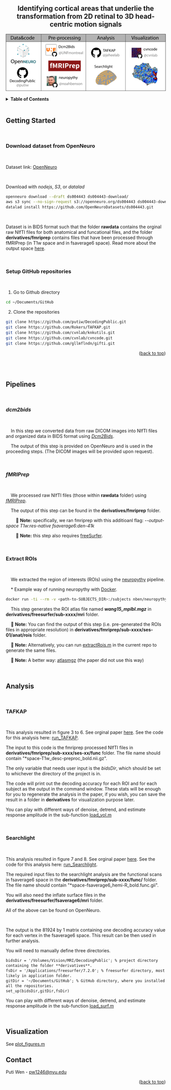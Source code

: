 <a name="readme-top"></a>

<br />
<div align="center">

<h2 align="center">Identifying cortical areas that underlie the transformation from 2D retinal to 3D head-centric motion signals</h2>

  <p align="center">
  
  [![Screen][screenshot]](https://github.com/putiw/DecodingPublic/blob/main/helper_functions/chart.png)
  
  
  </p>
</div>

<!-- TABLE OF CONTENTS -->
<details>
  <summary><strong>Table of Contents</strong></summary>
  <ol>
    <li>
      <a href="#getting-started">Getting Started</a>
      <ul>
        <li><a href="#download-dataset-from-openneuro">Download dataset from OpenNeuro</a></li>
        <li><a href="#setup-github-repositories">Setup GitHub repositories</a></li>
      </ul>
    </li>     
    <li>
      <a href="#pipelines">Pipelines</a>
      <ul>
        <li><a href="#dcm2bids">dcm2bids</a></li>
        <li><a href="#fmriprep">fMRIPrep</a></li>
        <li><a href="#extract-rois">Extract ROIs</a></li>
      </ul>
    </li>
    <li>
      <a href="#analysis">Analysis</a>
      <ul>
        <li><a href="#tafkap">TAFKAP</a></li>
        <li><a href="#searchlight">Searchlight</a></li>
      </ul>
    </li>
    <li>
      <a href="#visualization">Visualization</a>
    </li>
  </ol>
</details>

<br />       


<!-- GETTING STARTED -->
## Getting Started

<br />  


### Download dataset from OpenNeuro

<br />  

Dataset link: [OpenNeuro](https://openneuro.org/datasets/ds004443/download)

<br />   

Download with *nodejs*, *S3*, or *datalad*
```sh
openneuro download --draft ds004443 ds004443-download/
aws s3 sync --no-sign-request s3://openneuro.org/ds004443 ds004443-download/
datalad install https://github.com/OpenNeuroDatasets/ds004443.git
```

<br />   

Dataset is in BIDS format such that the folder **rawdata** contains the orginal raw NIfTI files for both anatomical and funcational files, and the folder **derivatives/fmriprep** contains files that have been processed through fMRIPrep (in T1w space and in fsaverage6 space). Read more about the output space [here](https://fmriprep.org/en/stable/spaces.html).
 
<br />  
 
### Setup GitHub repositories

<br />  

1. Go to Github directory
  ```sh
  cd ~/Documents/GitHub 
  ```
2. Clone the repositories
  ```sh
  git clone https://github.com/putiw/DecodingPublic.git
  git clone https://github.com/Rokers/TAFKAP.git
  git clone https://github.com/cvnlab/knkutils.git
  git clone https://github.com/cvnlab/cvncode.git
  git clone https://github.com/gllmflndn/gifti.git
  ``` 

<p align="right">(<a href="#readme-top">back to top</a>)</p>
<br />       
<!-- Pipline -->


<br />   


## Pipelines

<br />   


### *dcm2bids*

<br />   


&nbsp;&nbsp;&nbsp;&nbsp;In this step we converted data from raw DICOM images into NIfTI files and organized data in BIDS format using [*Dcm2Bids*](https://unfmontreal.github.io/Dcm2Bids/). 

&nbsp;&nbsp;&nbsp;&nbsp;The output of this step is provided on OpenNeuro and is used in the proceeding steps. (The DICOM images will be provided upon request).

<br />   

### *fMRIPrep*

<br />   

&nbsp;&nbsp;&nbsp;&nbsp;We processed raw NIfTI files (those within **rawdata** folder) using [*fMRIPrep*](https://fmriprep.org/en/stable/installation.html).

&nbsp;&nbsp;&nbsp;&nbsp;The output of this step can be found in the **derivatives/fmriprep** folder. 

&nbsp;&nbsp;&nbsp;&nbsp;&nbsp;&nbsp;&nbsp;&nbsp;:memo: **Note:** specifically, we ran fmriprep with this additioanl flag: *--output-space T1w:res-native fsaverage6:den-41k*

&nbsp;&nbsp;&nbsp;&nbsp;&nbsp;&nbsp;&nbsp;&nbsp;:memo: **Note:** this step also requires [freeSurfer](https://surfer.nmr.mgh.harvard.edu/fswiki/rel7downloads).

<br />   

### Extract ROIs

<br />   


&nbsp;&nbsp;&nbsp;&nbsp;We extracted the region of interests (ROIs) using the [neuropythy](https://github.com/noahbenson/neuropythy) pipeline. 

&nbsp;&nbsp;&nbsp;&nbsp;* Example way of running neuropythy with [Docker](https://docs.docker.com/engine/install/).

```sh
docker run -ti --rm -v <path-to-SUBJECTS_DIR>:/subjects nben/neuropythy atlas --verbose <subject-ID> --volume-export
```

&nbsp;&nbsp;&nbsp;&nbsp;This step generates the ROI atlas file named ***wang15_mplbl.mgz*** in **derivatives/freesurfer/sub-xxxx/mri** folder.

&nbsp;&nbsp;&nbsp;&nbsp;:memo: **Note:** You can find the output of this step (i.e. pre-generated the ROIs files in appropriate resolution) in **derivatives/fmriprep/sub-xxxx/ses-01/anat/rois** folder. 

&nbsp;&nbsp;&nbsp;&nbsp;:memo: **Note:** Alternatively, you can run [extractRois.m](https://github.com/putiw/DecodingPublic/blob/master/extractRois.m) in the current repo to generate the same files.

&nbsp;&nbsp;&nbsp;&nbsp;:memo: **Note:** A better way: [atlasmgz](https://github.com/WinawerLab/atlasmgz) (the paper did not use this way)

<br />   

## Analysis

<br />   

### TAFKAP

<br />   

This analysis resulted in figure 3 to 6. 
See orginal paper [here](https://www.biorxiv.org/content/10.1101/2021.03.04.433946v1).
See the code for this analysis here: [run_TAFKAP](https://github.com/putiw/DecodingPublic/blob/master/run_TAFKAP.m).

The input to this code is the fmriprep processed NIfTI files in **derivatives/fmriprep/sub-xxxx/ses-xx/func** folder. 
The file name should contain "*space-T1w_desc-preproc_bold.nii.gz".

The only variable that needs user input is the *bidsDir*, which should be set to whichever the directory of the project is in.

The code will print out the decoding accuracy for each ROI and for each subject as the output in the command window. These stats will be enough for you to regenerate the analysis in the paper, if you wish, you can save the result in a folder in **derivatives** for visualization purpose later. 

You can play with different ways of denoise, detrend, and estimate response amplitude in the sub-function [load_vol.m](https://github.com/putiw/DecodingPublic/blob/master/helper_functions/load_vol.m)

<br />   

### Searchlight


<br />   

This analysis resulted in figure 7 and 8. 
See orginal paper [here](https://www.biorxiv.org/content/10.1101/2021.03.04.433946v1).
See the code for this analysis here: [run_Searchlight](https://github.com/putiw/DecodingPublic/blob/master/run_Searchlight.m).

The required input files to the searchlight analysis are the functional scans in fsaverage6 space in the **derivatives/fmriprep/sub-xxxx/func/** folder.
The file name should contain "*space-fsaverage6_hemi-R_bold.func.gii".

You will also need the inflate surface files in the **derivatives/freesurfer/fsaverage6/mri** folder.

All of the above can be found on OpenNeuro.

<br />  

The output is the 81924 by 1 matrix containing one decoding accuracy value for each vertex in the fsaverage6 space. This result can be then used in further analysis. 


You will need to manually define three directories. 
```
bidsDir = '/Volumes/Vision/MRI/DecodingPublic'; % project directory containing the folder **derivatives**.
fsDir = '/Applications/freesurfer/7.2.0'; % freesurfer directory, most likely in application folder.
gitDir = '~/Documents/GitHub'; % GitHub directory, where you installed all the repositories. 
set_up(bidsDir,gitDir,fsDir)
```

You can play with different ways of denoise, detrend, and estimate response amplitude in the sub-function [load_surf.m](https://github.com/putiw/DecodingPublic/blob/master/helper_functions/load_surf.m)

<br />  

## Visualization

See [plot_figures.m](https://github.com/putiw/DecodingPublic/blob/master/helper_functions/plot_figures.m)


<!-- CONTACT -->
## Contact

Puti Wen - pw1246@nyu.edu



<p align="right">(<a href="#readme-top">back to top</a>)</p>






<!-- MARKDOWN LINKS & IMAGES -->
<!-- https://www.markdownguide.org/basic-syntax/#reference-style-links -->
[screenshot]: helper_functions/chart.png
[JQuery.com]: https://img.shields.io/badge/jQuery-0769AD?style=for-the-badge&logo=jquery&logoColor=white
